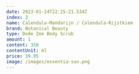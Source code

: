 ```yaml
---
date: 2023-01-24T22:25:21.534Z
index: 3
name: Calendula-Mandarijn / Calendula-Rijstkiem
brand: Botanical Beauty
type: Dode Zee Body Scrub
amount: 1
content: 350
contentUnit: ml
price: 39.95
image: /images/essentia-sun.png
---
```

